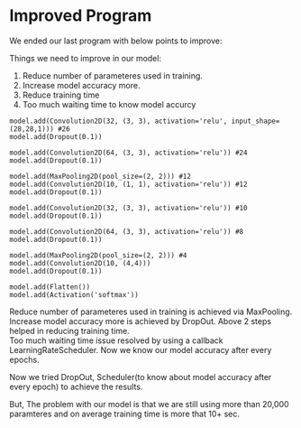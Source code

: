 # Improved Program
We ended our last program with below points to improve:

Things we need to improve in our model:
1. Reduce number of parameteres used in training.
2. Increase model accuracy more.
3.  Reduce training time
4. Too much waiting time to know model accurcy
```
model.add(Convolution2D(32, (3, 3), activation='relu', input_shape=(28,28,1))) #26
model.add(Dropout(0.1))

model.add(Convolution2D(64, (3, 3), activation='relu')) #24
model.add(Dropout(0.1))

model.add(MaxPooling2D(pool_size=(2, 2))) #12
model.add(Convolution2D(10, (1, 1), activation='relu')) #12
model.add(Dropout(0.1))

model.add(Convolution2D(32, (3, 3), activation='relu')) #10
model.add(Dropout(0.1))

model.add(Convolution2D(64, (3, 3), activation='relu')) #8
model.add(Dropout(0.1))

model.add(MaxPooling2D(pool_size=(2, 2))) #4
model.add(Convolution2D(10, (4,4))) 
model.add(Dropout(0.1))

model.add(Flatten())
model.add(Activation('softmax'))
```

Reduce number of parameteres used in training is achieved via MaxPooling.
Increase model accuracy more is achieved by DropOut.
Above 2 steps helped in reducing training time.  
Too much waiting time issue resolved by using a callback LearningRateScheduler. Now we know our model accuracy after every epochs.

Now we tried DropOut, Scheduler(to know about model accuracy after every epoch) to achieve the results. 

But, The problem with our model is that we are still using more than 20,000 paramteres and on average training time is more that 10+ sec. 

